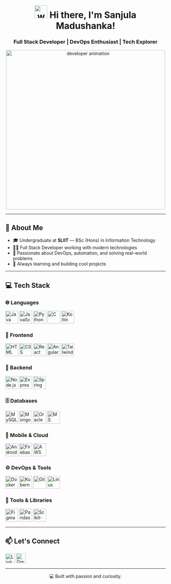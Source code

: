 <h1 align="center">
  <img src="https://media2.giphy.com/media/5s5KR2gttEI37ohOOw/giphy.gif" width="40" height="40" alt="wave" />
  Hi there, I'm <strong>Sanjula Madushanka</strong>!
</h1>

<h3 align="center">Full Stack Developer | DevOps Enthusiast | Tech Explorer</h3>

<p align="center">
  <img src="https://cdn.dribbble.com/users/1059583/screenshots/4171367/media/5c8264a20b247115b68e6c2f4c97d5e6.gif" width="500" alt="developer animation" />
</p>

---

## 🚀 About Me

- 🎓 Undergraduate at **SLIIT** — BSc (Hons) in Information Technology  
- 👨‍💻 Full Stack Developer working with modern technologies  
- 🎯 Passionate about DevOps, automation, and solving real-world problems  
- 🌱 Always learning and building cool projects

---

## 💻 Tech Stack

### 🌐 Languages
<p>
  <img src="https://cdn.jsdelivr.net/gh/devicons/devicon/icons/java/java-original.svg" width="40" alt="Java"/>
  <img src="https://cdn.jsdelivr.net/gh/devicons/devicon/icons/javascript/javascript-original.svg" width="40" alt="JavaScript"/>
  <img src="https://cdn.jsdelivr.net/gh/devicons/devicon/icons/python/python-original.svg" width="40" alt="Python"/>
  <img src="https://cdn.jsdelivr.net/gh/devicons/devicon/icons/c/c-original.svg" width="40" alt="C"/>
  <img src="https://cdn.jsdelivr.net/gh/devicons/devicon/icons/kotlin/kotlin-original.svg" width="40" alt="Kotlin"/>
</p>

### 🎨 Frontend
<p>
  <img src="https://cdn.jsdelivr.net/gh/devicons/devicon/icons/html5/html5-original.svg" width="40" alt="HTML"/>
  <img src="https://cdn.jsdelivr.net/gh/devicons/devicon/icons/css3/css3-original.svg" width="40" alt="CSS"/>
  <img src="https://cdn.jsdelivr.net/gh/devicons/devicon/icons/react/react-original.svg" width="40" alt="React"/>
  <img src="https://cdn.jsdelivr.net/gh/devicons/devicon/icons/angularjs/angularjs-original.svg" width="40" alt="Angular"/>
  <img src="https://www.vectorlogo.zone/logos/tailwindcss/tailwindcss-icon.svg" width="40" alt="Tailwind"/>
</p>

### 🔧 Backend
<p>
  <img src="https://cdn.jsdelivr.net/gh/devicons/devicon/icons/nodejs/nodejs-original.svg" width="40" alt="Node.js"/>
  <img src="https://cdn.jsdelivr.net/gh/devicons/devicon/icons/express/express-original.svg" width="40" alt="Express.js"/>
  <img src="https://www.vectorlogo.zone/logos/springio/springio-icon.svg" width="40" alt="Spring Boot"/>
</p>

### 🗄️ Databases
<p>
  <img src="https://cdn.jsdelivr.net/gh/devicons/devicon/icons/mysql/mysql-original.svg" width="40" alt="MySQL"/>
  <img src="https://cdn.jsdelivr.net/gh/devicons/devicon/icons/mongodb/mongodb-original.svg" width="40" alt="MongoDB"/>
  <img src="https://cdn.jsdelivr.net/gh/devicons/devicon/icons/oracle/oracle-original.svg" width="40" alt="Oracle"/>
  <img src="https://www.svgrepo.com/show/303229/microsoft-sql-server-logo.svg" width="40" alt="MS SQL"/>
</p>

### 📱 Mobile & Cloud
<p>
  <img src="https://cdn.jsdelivr.net/gh/devicons/devicon/icons/android/android-original.svg" width="40" alt="Android"/>
  <img src="https://www.vectorlogo.zone/logos/firebase/firebase-icon.svg" width="40" alt="Firebase"/>
  <img src="https://cdn.jsdelivr.net/gh/devicons/devicon/icons/amazonwebservices/amazonwebservices-original.svg" width="40" alt="AWS"/>
</p>

### ⚙️ DevOps & Tools
<p>
  <img src="https://cdn.jsdelivr.net/gh/devicons/devicon/icons/docker/docker-original.svg" width="40" alt="Docker"/>
  <img src="https://www.vectorlogo.zone/logos/kubernetes/kubernetes-icon.svg" width="40" alt="Kubernetes"/>
  <img src="https://cdn.jsdelivr.net/gh/devicons/devicon/icons/git/git-original.svg" width="40" alt="Git"/>
  <img src="https://cdn.jsdelivr.net/gh/devicons/devicon/icons/linux/linux-original.svg" width="40" alt="Linux"/>
</p>

### 🧰 Tools & Libraries
<p>
  <img src="https://www.vectorlogo.zone/logos/figma/figma-icon.svg" width="40" alt="Figma"/>
  <img src="https://cdn.jsdelivr.net/gh/devicons/devicon/icons/pandas/pandas-original.svg" width="40" alt="Pandas"/>
  <img src="https://upload.wikimedia.org/wikipedia/commons/0/05/Scikit_learn_logo_small.svg" width="40" alt="Scikit-Learn"/>
</p>

---

## 📫 Let's Connect

<p align="left">
  <a href="https://www.linkedin.com/in/sanjula-madushanka" target="_blank"><img src="https://www.vectorlogo.zone/logos/linkedin/linkedin-icon.svg" width="30" alt="LinkedIn"/></a>
  <a href="mailto:sanjula.m@example.com"><img src="https://www.vectorlogo.zone/logos/gmail/gmail-icon.svg" width="30" alt="Gmail"/></a>
</p>

---

<p align="center">💻 Built with passion and curiosity.</p>
